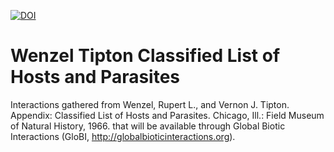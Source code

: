 [![DOI](https://zenodo.org/badge/DOI/10.5281/zenodo.807679.svg)](https://doi.org/10.5281/zenodo.807679)

# Wenzel Tipton Classified List of Hosts and Parasites

Interactions gathered from Wenzel, Rupert L., and Vernon J. Tipton. Appendix: Classified List of Hosts and Parasites. Chicago, Ill.: Field Museum of Natural History, 1966. that will be available through Global Biotic Interactions (GloBI, http://globalbioticinteractions.org).
